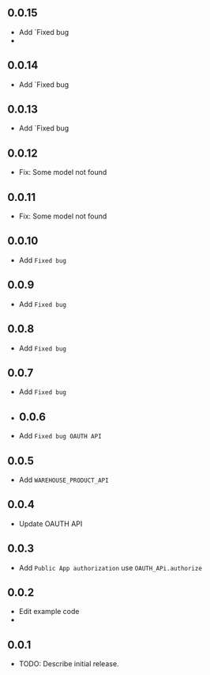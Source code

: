 ## 0.0.15

* Add `Fixed bug
* 
## 0.0.14

* Add `Fixed bug

## 0.0.13

* Add `Fixed bug

## 0.0.12

* Fix: Some model not found

## 0.0.11

* Fix: Some model not found


## 0.0.10

* Add `Fixed bug`

## 0.0.9

* Add `Fixed bug`

## 0.0.8

* Add `Fixed bug`

## 0.0.7

* Add `Fixed bug`

* ## 0.0.6

* Add `Fixed bug OAUTH API`


## 0.0.5

* Add `WAREHOUSE_PRODUCT_API`

## 0.0.4

* Update OAUTH API

## 0.0.3

* Add `Public App authorization` use `OAUTH_APi.authorize`

## 0.0.2

* Edit example code
*

## 0.0.1

* TODO: Describe initial release.
